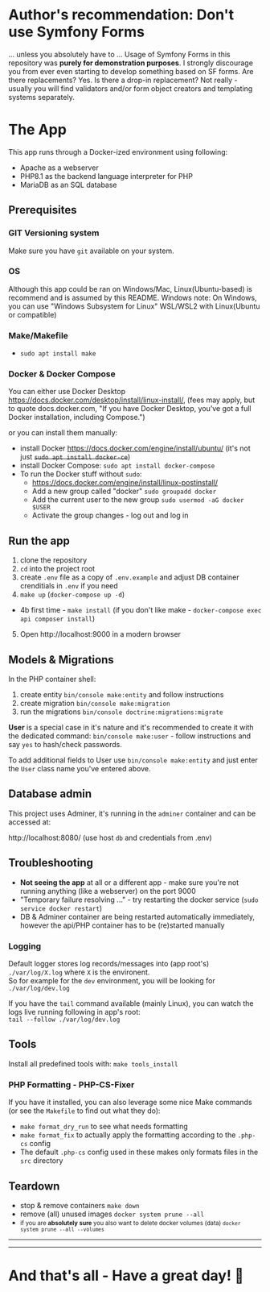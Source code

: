 # Author's recommendation: Don't use Symfony Forms
... unless you absolutely have to ...
Usage of Symfony Forms in this repository was **purely for demonstration purposes**.
I strongly discourage you from ever even starting to develop something based on SF forms.
Are there replacements? Yes. Is there a drop-in replacement? Not really - usually you will find validators and/or form object creators and templating systems separately.

# The App
This app runs through a Docker-ized environment using following:
- Apache as a webserver
- PHP8.1 as the backend language interpreter for PHP
- MariaDB as an SQL database

## Prerequisites

### GIT Versioning system
Make sure you have `git` available on your system.

### OS
Although this app could be ran on Windows/Mac, Linux(Ubuntu-based) is recommend and is assumed by this README.
Windows note: On Windows, you can use "Windows Subsystem for Linux" WSL/WSL2 with Linux(Ubuntu or compatible)

### Make/Makefile
- `sudo apt install make`

### Docker & Docker Compose
You can either use Docker Desktop https://docs.docker.com/desktop/install/linux-install/,
(fees may apply, but to quote docs.docker.com, "If you have Docker Desktop, you’ve got a full Docker installation, including Compose.")

or you can install them manually:
- install Docker https://docs.docker.com/engine/install/ubuntu/ (it's not just <del>`sudo apt install docker-ce`</del>)
- install Docker Compose: `sudo apt install docker-compose`
- To run the Docker stuff without `sudo`:
   - https://docs.docker.com/engine/install/linux-postinstall/
   - Add a new group called "docker" `sudo groupadd docker`
   - Add the current user to the new group `sudo usermod -aG docker $USER`
   - Activate the group changes - log out and log in

## Run the app
1. clone the repository
2. `cd` into the project root
3. create `.env` file as a copy of `.env.example` and adjust DB container crenditials in `.env` if you need
4. `make up` (`docker-compose up -d`)
  - 4b first time - `make install` (if you don't like make - `docker-compose exec api composer install`)
5. Open http://localhost:9000 in a modern browser

## Models & Migrations
In the PHP container shell:
1. create entity `bin/console make:entity` and follow instructions
2. create migration `bin/console make:migration`
3. run the migrations `bin/console doctrine:migrations:migrate`

**User** is a special case in it's nature and it's recommended to create it with the dedicated command:
`bin/console make:user` - follow instructions and say `yes` to hash/check passwords.

To add additional fields to User use `bin/console make:entity` and just enter the `User` class name you've entered above.

## Database admin
This project uses Adminer, it's running in the `adminer` container and can be accessed at:

http://localhost:8080/ (use host `db` and credentials from .env)

## Troubleshooting
- **Not seeing the app** at all or a different app - make sure you're not running anything (like a webserver) on the port 9000
- "Temporary failure resolving ..." - try restarting the docker service (`sudo service docker restart`)
- DB & Adminer container are being restarted automatically immediately, however the api/PHP container has to be (re)started manually
### Logging
Default logger stores log records/messages into (app root's) `./var/log/X.log` where `X` is the environent.
<br>So for example for the `dev` environment, you will be looking for `./var/log/dev.log`

If you have the `tail` command available (mainly Linux), you can watch the logs live running following in app's root:
<br>`tail --follow ./var/log/dev.log`

## Tools
Install all predefined tools with: `make tools_install`
### PHP Formatting - PHP-CS-Fixer
If you have it installed, you can also leverage some nice Make commands (or see the `Makefile` to find out what they do):
- `make format_dry_run` to see what needs formatting
- `make format_fix` to actually apply the formatting according to the `.php-cs` config
- The default `.php-cs` config used in these makes only formats files in the `src` directory

## Teardown
- stop & remove containers `make down`
- remove (all) unused images `docker system prune --all`
- <small>if you are **absolutely sure** you also want to delete docker volumes (data) `docker system prune --all --volumes`</small>

___
___
# And that's all - Have a great day! 🙂
